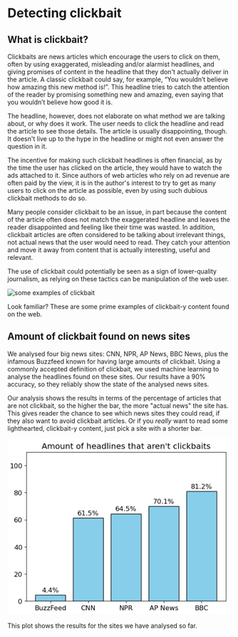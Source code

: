 # Detecting clickbait 

## What is clickbait?

Clickbaits are news articles which encourage the users to click on them, often by using exaggerated, misleading and/or alarmist headlines, and giving promises of content in the headline that they don't actually deliver in the article. A classic clickbait could say, for example, “You wouldn’t believe how amazing this new method is!”. This headline tries to catch the attention of the reader by promising something new and amazing, even saying that you wouldn’t believe how good it is. 

The headline, however, does not elaborate on what method we are talking about, or why does it work. The user needs to click the headline and read the article to see those details. The article is usually disappointing, though. It doesn't live up to the hype in the headline or might not even answer the question in it. 

The incentive for making such clickbait headlines is often financial, as by the time the user has clicked on the article, they would have to watch the ads attached to it. Since authors of web articles who rely on ad revenue are often paid by the view, it is in the author's interest to try to get as many users to click on the article as possible, even by using such dubious clickbait methods to do so.

Many people consider clickbait to be an issue, in part because the content of the article often does not match the exaggerated headline and leaves the reader disappointed and feeling like their time was wasted. In addition, clickbait articles are often considered to be talking about irrelevant things, not actual news that the user would need to read. They catch your attention and move it away from content that is actually interesting, useful and relevant.

The use of clickbait could potentially be seen as a sign of lower-quality journalism, as relying on these tactics can be manipulation of the web user.

![some examples of clickbait](https://github.com/user-attachments/assets/ae54405b-8ba2-4488-a282-dd09ce0d0755)


Look familiar? These are some prime examples of clickbait-y content found on the web.

## Amount of clickbait found on news sites

We analysed four big news sites: CNN, NPR, AP News, BBC News, plus the infamous Buzzfeed known for having large amounts of clickbait. Using a commonly accepted definition of clickbait, we used machine learning to analyse the headlines found on these sites. Our results have a 90% accuracy, so they reliably show the state of the analysed news sites.

Our analysis shows the results in terms of the percentage of articles that are not clickbait, so the higher the bar, the more "actual news" the site has. This gives reader the chance to see which news sites they could read, if they also want to avoid clickbait articles. Or if you _really_ want to read some lighthearted, clickbait-y content, just pick a site with a shorter bar.

![Bar chart of the analysed sites](plot.png)

This plot shows the results for the sites we have analysed so far.
